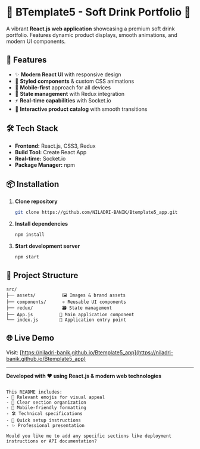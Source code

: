 # 🥤 BTemplate5 - Soft Drink Portfolio 🍹

A vibrant **React.js web application** showcasing a premium soft drink portfolio. Features dynamic product displays, smooth animations, and modern UI components.

## 🚀 Features

- ✨ **Modern React UI** with responsive design
- 🎨 **Styled components** & custom CSS animations
- 📱 **Mobile-first** approach for all devices
- 🔄 **State management** with Redux integration
- ⚡ **Real-time capabilities** with Socket.io
- 🎯 **Interactive product catalog** with smooth transitions

## 🛠 Tech Stack

- **Frontend:** React.js, CSS3, Redux
- **Build Tool:** Create React App
- **Real-time:** Socket.io
- **Package Manager:** npm

## 📦 Installation

1. **Clone repository**
   ```bash
   git clone https://github.com/NILADRI-BANIK/Btemplate5_app.git
   ```

2. **Install dependencies**
   ```bash
   npm install
   ```

3. **Start development server**
   ```bash
   npm start
   ```

## 🎯 Project Structure

```
src/
├── assets/          🖼️ Images & brand assets
├── components/      ⚛️ Reusable UI components
├── redux/           🗃️ State management
├── App.js          🎪 Main application component
└── index.js        🔌 Application entry point
```

## 🌐 Live Demo

Visit: [https://niladri-banik.github.io/Btemplate5_app](https://niladri-banik.github.io/Btemplate5_app)

---

**Developed with ❤️ using React.js & modern web technologies**
```

This README includes:
- 🥤 Relevant emojis for visual appeal
- 🎯 Clear section organization
- 📱 Mobile-friendly formatting
- 🛠 Technical specifications
- 🚀 Quick setup instructions
- ✨ Professional presentation

Would you like me to add any specific sections like deployment instructions or API documentation?
